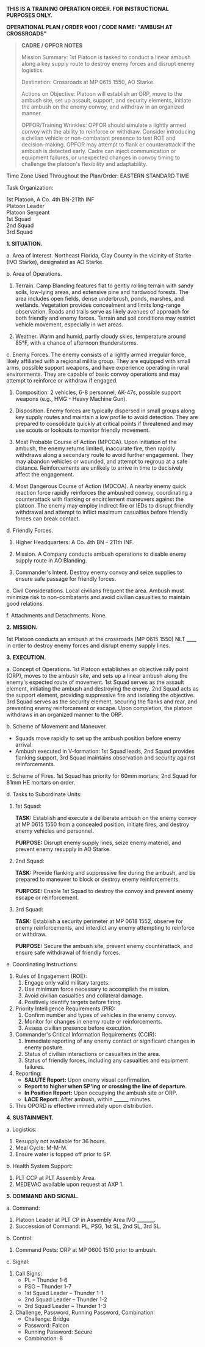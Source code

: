 **THIS IS A TRAINING OPERATION ORDER. FOR INSTRUCTIONAL PURPOSES ONLY.**

**OPERATIONAL PLAN / ORDER #001 / CODE NAME: "AMBUSH AT CROSSROADS"**

> **CADRE / OPFOR NOTES**
>
> Mission Summary: 1st Platoon is tasked to conduct a linear ambush along a key supply route to destroy enemy forces and disrupt enemy logistics.
>
> Destination: Crossroads at MP 0615 1550, AO Starke.
>
> Actions on Objective: Platoon will establish an ORP, move to the ambush site, set up assault, support, and security elements, initiate the ambush on the enemy convoy, and withdraw in an organized manner.
>
> OPFOR/Training Wrinkles: OPFOR should simulate a lightly armed convoy with the ability to reinforce or withdraw. Consider introducing a civilian vehicle or non-combatant presence to test ROE and decision-making. OPFOR may attempt to flank or counterattack if the ambush is detected early. Cadre can inject communication or equipment failures, or unexpected changes in convoy timing to challenge the platoon's flexibility and adaptability.

Time Zone Used Throughout the Plan/Order: EASTERN STANDARD TIME

Task Organization:

1st Platoon, A Co. 4th BN-211th INF  
Platoon Leader  
Platoon Sergeant  
1st Squad  
2nd Squad  
3rd Squad

**1. SITUATION.**

a. Area of Interest. Northeast Florida, Clay County in the vicinity of Starke (IVO Starke), designated as AO Starke.

b. Area of Operations.

1. Terrain. Camp Blanding features flat to gently rolling terrain with sandy soils, low-lying areas, and extensive pine and hardwood forests. The area includes open fields, dense underbrush, ponds, marshes, and wetlands. Vegetation provides concealment and limits long-range observation. Roads and trails serve as likely avenues of approach for both friendly and enemy forces. Terrain and soil conditions may restrict vehicle movement, especially in wet areas.

2. Weather. Warm and humid, partly cloudy skies, temperature around 85°F, with a chance of afternoon thunderstorms.

c. Enemy Forces. The enemy consists of a lightly armed irregular force, likely affiliated with a regional militia group. They are equipped with small arms, possible support weapons, and have experience operating in rural environments. They are capable of basic convoy operations and may attempt to reinforce or withdraw if engaged.

1. Composition. 2 vehicles, 6-8 personnel, AK-47s, possible support weapons (e.g., HMG - Heavy Machine Gun).

2. Disposition. Enemy forces are typically dispersed in small groups along key supply routes and maintain a low profile to avoid detection. They are prepared to consolidate quickly at critical points if threatened and may use scouts or lookouts to monitor friendly movement.

3. Most Probable Course of Action (MPCOA). Upon initiation of the ambush, the enemy returns limited, inaccurate fire, then rapidly withdraws along a secondary route to avoid further engagement. They may abandon vehicles or wounded, and attempt to regroup at a safe distance. Reinforcements are unlikely to arrive in time to decisively affect the engagement.

4. Most Dangerous Course of Action (MDCOA). A nearby enemy quick reaction force rapidly reinforces the ambushed convoy, coordinating a counterattack with flanking or encirclement maneuvers against the platoon. The enemy may employ indirect fire or IEDs to disrupt friendly withdrawal and attempt to inflict maximum casualties before friendly forces can break contact.

d. Friendly Forces.

1. Higher Headquarters: A Co. 4th BN – 211th INF.

2. Mission. A Company conducts ambush operations to disable enemy supply route in AO Blanding.

3. Commander's Intent. Destroy enemy convoy and seize supplies to ensure safe passage for friendly forces.

e. Civil Considerations. Local civilians frequent the area. Ambush must minimize risk to non-combatants and avoid civilian casualties to maintain good relations.

f. Attachments and Detachments. None.

**2. MISSION.**

1st Platoon conducts an ambush at the crossroads (MP 0615 1550) NLT ____ in order to destroy enemy forces and disrupt enemy supply lines.

**3. EXECUTION.**

a. Concept of Operations. 1st Platoon establishes an objective rally point (ORP), moves to the ambush site, and sets up a linear ambush along the enemy's expected route of movement. 1st Squad serves as the assault element, initiating the ambush and destroying the enemy. 2nd Squad acts as the support element, providing suppressive fire and isolating the objective. 3rd Squad serves as the security element, securing the flanks and rear, and preventing enemy reinforcement or escape. Upon completion, the platoon withdraws in an organized manner to the ORP.

b. Scheme of Movement and Maneuver.

- Squads move rapidly to set up the ambush position before enemy arrival.
- Ambush executed in V-formation: 1st Squad leads, 2nd Squad provides flanking support, 3rd Squad maintains observation and security against reinforcements.

c. Scheme of Fires. 1st Squad has priority for 60mm mortars; 2nd Squad for 81mm HE mortars on order.

d. Tasks to Subordinate Units:

1. 1st Squad:

   **TASK:** Establish and execute a deliberate ambush on the enemy convoy at MP 0615 1550 from a concealed position, initiate fires, and destroy enemy vehicles and personnel.

   **PURPOSE:** Disrupt enemy supply lines, seize enemy materiel, and prevent enemy resupply in AO Starke.

2. 2nd Squad:

   **TASK:** Provide flanking and suppressive fire during the ambush, and be prepared to maneuver to block or destroy enemy reinforcements.

   **PURPOSE:** Enable 1st Squad to destroy the convoy and prevent enemy escape or reinforcement.

3. 3rd Squad:

   **TASK:** Establish a security perimeter at MP 0618 1552, observe for enemy reinforcements, and interdict any enemy attempting to reinforce or withdraw.

   **PURPOSE:** Secure the ambush site, prevent enemy counterattack, and ensure safe withdrawal of friendly forces.

e. Coordinating Instructions:

1. Rules of Engagement (ROE):
   1. Engage only valid military targets.
   2. Use minimum force necessary to accomplish the mission.
   3. Avoid civilian casualties and collateral damage.
   4. Positively identify targets before firing.
2. Priority Intelligence Requirements (PIR):
   1. Confirm number and types of vehicles in the enemy convoy.
   2. Monitor for changes in enemy route or reinforcements.
   3. Assess civilian presence before execution.
3. Commander's Critical Information Requirements (CCIR):
   1. Immediate reporting of any enemy contact or significant changes in enemy posture.
   2. Status of civilian interactions or casualties in the area.
   3. Status of friendly forces, including any casualties and equipment failures.
4. Reporting:
   - **SALUTE Report:** Upon enemy visual confirmation.
   - **Report to higher when SP'ing or crossing the line of departure.**
   - **In Position Report:** Upon occupying the ambush site or ORP.
   - **LACE Report:** After ambush, within ______ minutes.
5. This OPORD is effective immediately upon distribution.

**4. SUSTAINMENT.**

a. Logistics:

1. Resupply not available for 36 hours.
2. Meal Cycle: M-M-M.
3. Ensure water is topped off prior to SP.

b. Health System Support:

1. PLT CCP at PLT Assembly Area.
2. MEDEVAC available upon request at AXP 1.

**5. COMMAND AND SIGNAL.**

a. Command:

1. Platoon Leader at PLT CP in Assembly Area IVO _______.
2. Succession of Command: PL, PSG, 1st SL, 2nd SL, 3rd SL.

b. Control:

1. Command Posts: ORP at MP 0600 1510 prior to ambush.

c. Signal:

1. Call Signs:
   - PL – Thunder 1-6
   - PSG – Thunder 1-7
   - 1st Squad Leader – Thunder 1-1
   - 2nd Squad Leader – Thunder 1-2
   - 3rd Squad Leader – Thunder 1-3
2. Challenge, Password, Running Password, Combination:
   - Challenge: Bridge
   - Password: Falcon
   - Running Password: Secure
   - Combination: 8